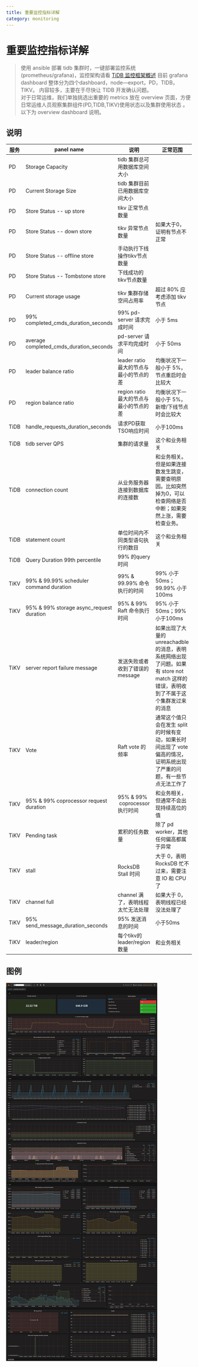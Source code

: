 ```yaml
---
title: 重要监控指标详解
category: monitoring
---
```


# 重要监控指标详解

> 使用 ansible 部署 tidb 集群时，一键部署监控系统 (prometheus/grafana)，监控架构请看 [TiDB 监控框架概述](../op-guide/monitor-overview.md) 
> 目前 grafana dashboard 整体分为四个dashboard，node—export，PD，TIDB，TIKV。 内容较多，主要在于尽快让 TIDB 开发确认问题。  
> 对于日常运维，我们单独挑选出重要的 metrics 放在 overview 页面，方便日常运维人员观察集群组件(PD,TIDB,TIKV)使用状态以及集群使用状态 。  
> 以下为 overview dashboard 说明。  



## 说明

服务	|	panel name	|	说明	|	正常范围
---	|	---	|	---	|	---
PD	|	Storage Capacity	|	tidb 集群总可用数据库空间大小	|	
PD	|	Current Storage Size	|	tidb 集群目前已用数据库空间大小	|	
PD	|	Store Status  -- up store	|	tikv 正常节点数量	|	
PD	|	Store Status  -- down store	|	tikv 异常节点数量	|	如果大于0，证明有节点不正常
PD	|	Store Status  -- offline store	|	手动执行下线操作tikv节点数量	|	
PD	|	Store Status  -- Tombstone store	|	下线成功的tikv节点数量	|	
PD	|	Current storage usage	|	tikv 集群存储空间占用率	|	超过 80% 应考虑添加 tikv 节点
PD	|	99% completed_cmds_duration_seconds	|	99% pd-server 请求完成时间	|	小于 5ms
PD	|	average completed_cmds_duration_seconds	|	pd-server 请求平均完成时间	|	小于 50ms
PD	|	leader balance ratio	|	leader ratio 最大的节点与最小的节点的差	|	均衡状况下一般小于 5%，节点重启时会比较大
PD	|	region balance ratio	|	region ratio 最大的节点与最小的节点的差	|	均衡状况下一般小于 5%，新增/下线节点时会比较大		
TiDB	|	handle_requests_duration_seconds	|	请求PD获取TSO响应时间	|	小于100ms
TiDB	|	tidb server QPS	|	集群的请求量	|	这个和业务相关
TiDB	|	connection count	|	从业务服务器连接到数据库的连接数	|	和业务相关。但是如果连接数发生跳变，需要查明原因。比如突然掉为0，可以检查网络是否中断；如果突然上涨，需要检查业务。
TiDB	|	statement count	|	单位时间内不同类型语句执行的数目	|	这个和业务相关
TiDB	|	Query Duration 99th percentile	|	99% 的query时间	|	
TiKV	|	99%  & 99.99%  scheduler command duration	|	99% & 99.99% 命令执行的时间	|	99% 小于 50ms；99.99% 小于100ms
TiKV	|	95%  & 99% storage async_request duration	|	95%  & 99% Raft 命令执行时间	|	95% 小于 50ms；99% 小于100ms
TiKV	|	server report failure message	|	发送失败或者收到了错误的 message	|	如果出现了大量的 unreachadble 的消息，表明系统网络出现了问题。如果有 store not match 这样的错误，表明收到了不属于这个集群发过来的消息
TiKV	|	Vote	|	Raft vote 的频率	|	通常这个值只会在发生 split 的时候有变动，如果长时间出现了 vote 偏高的情况，证明系统出现了严重的问题，有一些节点无法工作了
TiKV	|	95% & 99% coprocessor request duration	|	95% & 99%  coprocessor 执行时间	|	和业务相关，但通常不会出现持续高位的值
TiKV	|	Pending task	|	累积的任务数量	|	除了 pd worker，其他任何偏高都属于异常
TiKV	|	stall	|	RocksDB Stall 时间	|	大于 0，表明 RocksDB 忙不过来，需要注意 IO 和 CPU 了
TiKV	|	channel full	|	channel 满了，表明线程太忙无法处理	|	如果大于 0，表明线程已经没法处理了
TiKV	|	95% send_message_duration_seconds	|	95% 发送消息的时间	|	小于50ms
TiKV	|	leader/region	|	每个tikv的leader/region数量	|	和业务相关


## 图例

![overview](../media/overview.png)